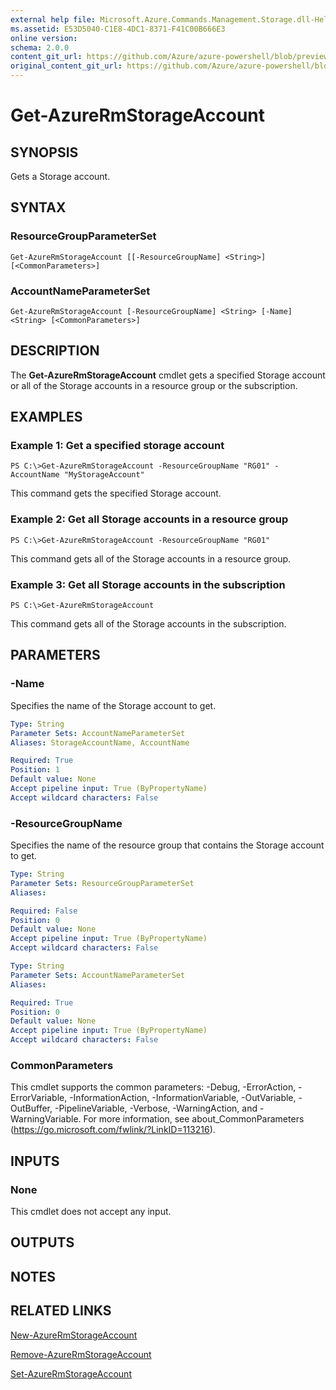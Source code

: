 ```yaml
---
external help file: Microsoft.Azure.Commands.Management.Storage.dll-Help.xml
ms.assetid: E53D5040-C1E8-4DC1-8371-F41C00B666E3
online version:
schema: 2.0.0
content_git_url: https://github.com/Azure/azure-powershell/blob/preview/src/ResourceManager/Storage/Commands.Management.Storage/help/Get-AzureRmStorageAccount.md
original_content_git_url: https://github.com/Azure/azure-powershell/blob/preview/src/ResourceManager/Storage/Commands.Management.Storage/help/Get-AzureRmStorageAccount.md
---
```


# Get-AzureRmStorageAccount

## SYNOPSIS
Gets a Storage account.

## SYNTAX

### ResourceGroupParameterSet
```
Get-AzureRmStorageAccount [[-ResourceGroupName] <String>] [<CommonParameters>]
```

### AccountNameParameterSet
```
Get-AzureRmStorageAccount [-ResourceGroupName] <String> [-Name] <String> [<CommonParameters>]
```

## DESCRIPTION
The **Get-AzureRmStorageAccount** cmdlet gets a specified Storage account or all of the Storage accounts in a resource group or the subscription.

## EXAMPLES

### Example 1: Get a specified storage account
```
PS C:\>Get-AzureRmStorageAccount -ResourceGroupName "RG01" -AccountName "MyStorageAccount"
```

This command gets the specified Storage account.

### Example 2: Get all Storage accounts in a resource group
```
PS C:\>Get-AzureRmStorageAccount -ResourceGroupName "RG01"
```

This command gets all of the Storage accounts in a resource group.

### Example 3:  Get all Storage accounts in the subscription
```
PS C:\>Get-AzureRmStorageAccount
```

This command gets all of the Storage accounts in the subscription.

## PARAMETERS

### -Name
Specifies the name of the Storage account to get.

```yaml
Type: String
Parameter Sets: AccountNameParameterSet
Aliases: StorageAccountName, AccountName

Required: True
Position: 1
Default value: None
Accept pipeline input: True (ByPropertyName)
Accept wildcard characters: False
```

### -ResourceGroupName
Specifies the name of the resource group that contains the Storage account to get.

```yaml
Type: String
Parameter Sets: ResourceGroupParameterSet
Aliases:

Required: False
Position: 0
Default value: None
Accept pipeline input: True (ByPropertyName)
Accept wildcard characters: False
```

```yaml
Type: String
Parameter Sets: AccountNameParameterSet
Aliases:

Required: True
Position: 0
Default value: None
Accept pipeline input: True (ByPropertyName)
Accept wildcard characters: False
```

### CommonParameters
This cmdlet supports the common parameters: -Debug, -ErrorAction, -ErrorVariable, -InformationAction, -InformationVariable, -OutVariable, -OutBuffer, -PipelineVariable, -Verbose, -WarningAction, and -WarningVariable. For more information, see about_CommonParameters (https://go.microsoft.com/fwlink/?LinkID=113216).

## INPUTS

### None
This cmdlet does not accept any input.

## OUTPUTS

## NOTES

## RELATED LINKS

[New-AzureRmStorageAccount](./New-AzureRmStorageAccount.md)

[Remove-AzureRmStorageAccount](./Remove-AzureRmStorageAccount.md)

[Set-AzureRmStorageAccount](./Set-AzureRmStorageAccount.md)
